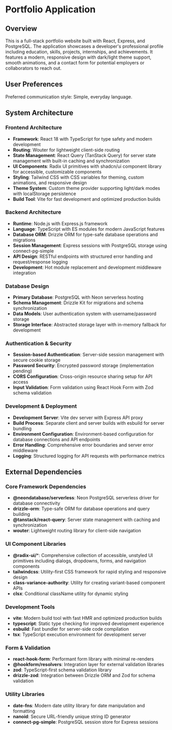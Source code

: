 # Portfolio Application

## Overview

This is a full-stack portfolio website built with React, Express, and PostgreSQL. The application showcases a developer's professional profile including education, skills, projects, internships, and achievements. It features a modern, responsive design with dark/light theme support, smooth animations, and a contact form for potential employers or collaborators to reach out.

## User Preferences

Preferred communication style: Simple, everyday language.

## System Architecture

### Frontend Architecture
- **Framework**: React 18 with TypeScript for type safety and modern development
- **Routing**: Wouter for lightweight client-side routing
- **State Management**: React Query (TanStack Query) for server state management with built-in caching and synchronization
- **UI Components**: Radix UI primitives with shadcn/ui component library for accessible, customizable components
- **Styling**: Tailwind CSS with CSS variables for theming, custom animations, and responsive design
- **Theme System**: Custom theme provider supporting light/dark modes with localStorage persistence
- **Build Tool**: Vite for fast development and optimized production builds

### Backend Architecture
- **Runtime**: Node.js with Express.js framework
- **Language**: TypeScript with ES modules for modern JavaScript features
- **Database ORM**: Drizzle ORM for type-safe database operations and migrations
- **Session Management**: Express sessions with PostgreSQL storage using connect-pg-simple
- **API Design**: RESTful endpoints with structured error handling and request/response logging
- **Development**: Hot module replacement and development middleware integration

### Database Design
- **Primary Database**: PostgreSQL with Neon serverless hosting
- **Schema Management**: Drizzle Kit for migrations and schema synchronization
- **Data Models**: User authentication system with username/password storage
- **Storage Interface**: Abstracted storage layer with in-memory fallback for development

### Authentication & Security
- **Session-based Authentication**: Server-side session management with secure cookie storage
- **Password Security**: Encrypted password storage (implementation pending)
- **CORS Configuration**: Cross-origin resource sharing setup for API access
- **Input Validation**: Form validation using React Hook Form with Zod schema validation

### Development & Deployment
- **Development Server**: Vite dev server with Express API proxy
- **Build Process**: Separate client and server builds with esbuild for server bundling
- **Environment Configuration**: Environment-based configuration for database connections and API endpoints
- **Error Handling**: Comprehensive error boundaries and server error middleware
- **Logging**: Structured logging for API requests with performance metrics

## External Dependencies

### Core Framework Dependencies
- **@neondatabase/serverless**: Neon PostgreSQL serverless driver for database connectivity
- **drizzle-orm**: Type-safe ORM for database operations and query building
- **@tanstack/react-query**: Server state management with caching and synchronization
- **wouter**: Lightweight routing library for client-side navigation

### UI Component Libraries
- **@radix-ui/***: Comprehensive collection of accessible, unstyled UI primitives including dialogs, dropdowns, forms, and navigation components
- **tailwindcss**: Utility-first CSS framework for rapid styling and responsive design
- **class-variance-authority**: Utility for creating variant-based component APIs
- **clsx**: Conditional className utility for dynamic styling

### Development Tools
- **vite**: Modern build tool with fast HMR and optimized production builds
- **typescript**: Static type checking for improved development experience
- **esbuild**: Fast bundler for server-side code compilation
- **tsx**: TypeScript execution environment for development server

### Form & Validation
- **react-hook-form**: Performant form library with minimal re-renders
- **@hookform/resolvers**: Integration layer for external validation libraries
- **zod**: TypeScript-first schema validation library
- **drizzle-zod**: Integration between Drizzle ORM and Zod for schema validation

### Utility Libraries
- **date-fns**: Modern date utility library for date manipulation and formatting
- **nanoid**: Secure URL-friendly unique string ID generator
- **connect-pg-simple**: PostgreSQL session store for Express sessions